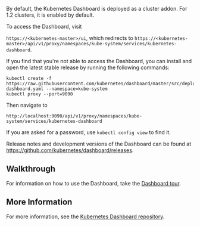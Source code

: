 ---
---

By default, the Kubernetes Dashboard is deployed as a cluster addon. For 1.2 clusters, it is enabled by default.

To access the Dashboard, visit

`https://<kubernetes-master>/ui`, which redirects to
`https://<kubernetes-master>/api/v1/proxy/namespaces/kube-system/services/kubernetes-dashboard`.

If you find that you're not able to access the Dashboard, you can install and open the latest stable release by running the following commands:

```shell
kubectl create -f https://raw.githubusercontent.com/kubernetes/dashboard/master/src/deploy/kubernetes-dashboard.yaml --namespace=kube-system
kubectl proxy --port=9090
```
Then navigate to

```shell
http://localhost:9090/api/v1/proxy/namespaces/kube-system/services/kubernetes-dashboard
```
If you are asked for a password, use `kubectl config view` to find it.

Release notes and development versions of the Dashboard can be
found at https://github.com/kubernetes/dashboard/releases.

## Walkthrough

For information on how to use the Dashboard, take the [Dashboard tour](/docs/user-guide/ui/).

## More Information

For more information, see the
[Kubernetes Dashboard repository](https://github.com/kubernetes/dashboard).
